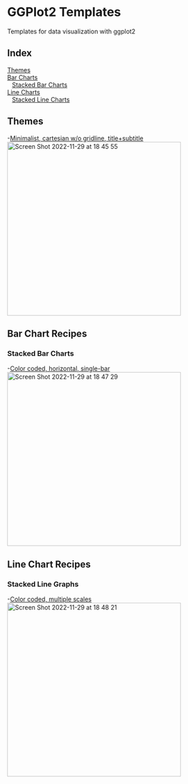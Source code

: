 # GGPlot2 Templates
Templates for data visualization with ggplot2

## Index
[Themes](#Theme)  
[Bar Charts](#Bar)  
  &ensp; [Stacked Bar Charts](#StackedBar)  
[Line Charts](#Line)  
  &ensp; [Stacked Line Charts](#StackedLine)
  
<a name="Theme"/>

## Themes
-[Minimalist, cartesian w/o gridline, title+subtitle](https://rpubs.com/aliquis/minimalthemeplus)  
<img width="400" alt="Screen Shot 2022-11-29 at 18 45 55" src="https://user-images.githubusercontent.com/100171584/204618969-389c1d77-cf86-4850-b7cb-a0d7d06b8d88.png">

<a name="Bar"/>

## Bar Chart Recipes

<a name="StackedBar"/>

### Stacked Bar Charts
-[Color coded, horizontal, single-bar](https://rpubs.com/aliquis/stackedbar_color)  
<img width="400" alt="Screen Shot 2022-11-29 at 18 47 29" src="https://user-images.githubusercontent.com/100171584/204619056-d21b6d59-d734-4270-a668-e596b7b54a3a.png">


<a name="Line"/>

## Line Chart Recipes

<a name="StackedLine"/>

### Stacked Line Graphs
-[Color coded, multiple scales](https://rpubs.com/aliquis/stackedline_color_multiscale)  
<img width="400" alt="Screen Shot 2022-11-29 at 18 48 21" src="https://user-images.githubusercontent.com/100171584/204619208-c7db99f0-3c04-4bb5-bb22-f8710a955b3b.png">

